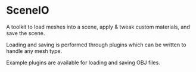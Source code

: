 # SceneIO

A toolkit to load meshes into a scene, apply & tweak custom materials, and save the scene.

Loading and saving is performed through plugins which can be written to handle any mesh type.

Example plugins are available for loading and saving OBJ files.